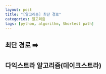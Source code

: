 ```yaml
---
layout: post
title: "[알고리즘] 최단 경로"
categories: 알고리즘
tags: [python, algorithm, Shortest path]
---
```


## 최단 경로 ➡️


## 다익스트라 알고리즘(데이크스트라)